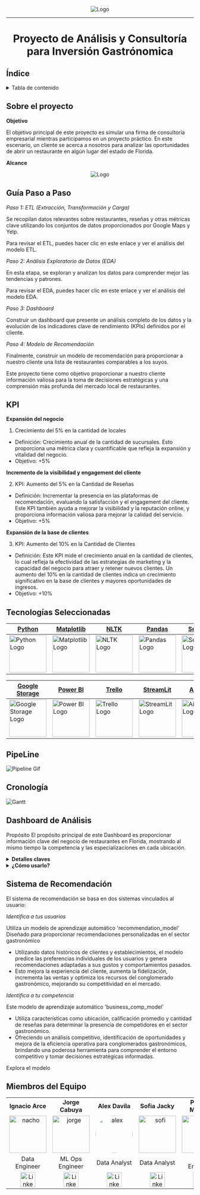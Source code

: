 <p align="center">
  <img src="/Images/datagusto_logo.jpg" alt="Logo" />
</p>

*** 
# <p align="center">Proyecto de Análisis y Consultoría para Inversión Gastrónomica</p>

## Índice

<details>
  <summary>Tabla de contenido</summary>

  1. [Índice](#índice)
  2. [Sobre el proyecto](#sobre-el-proyecto)
  3. [KPI](#kpi)
  4. [Tecnologías Seleccionadas](#tecnologías-seleccionadas)
  5. [PipeLine](#pipeline)
  6. [Cronología](#cronología)
  7. [Dashboard de Análisis](#dashboard-de-análisis)
  8. [Sistema de Recomendación](#sistema-de-recomendación)
  9. [Miembros del Equipo](#miembros-del-equipo)

</details>

## Sobre el proyecto

**Objetivo**

El objetivo principal de este proyecto es simular una firma de consultoría empresarial mientras participamos en un proyecto práctico. En este escenario, un cliente se acerca a nosotros para analizar las oportunidades de abrir un restaurante en algún lugar del estado de Florida.

**Alcance**

<p align="center">
  <img src="/Images/florida.png" alt="Logo" />
</p>

## Guía Paso a Paso

*_Paso 1: ETL (Extracción, Transformación y Carga)_*

Se recopilan datos relevantes sobre restaurantes, reseñas y otras métricas clave utilizando los conjuntos de datos proporcionados por Google Maps y Yelp.


Para revisar el ETL, puedes hacer clic en este enlace y ver el análisis del modelo ETL.


*_Paso 2: Análisis Exploratorio de Datos (EDA)_*

En esta etapa, se exploran y analizan los datos para comprender mejor las tendencias y patrones.


Para revisar el EDA, puedes hacer clic en este enlace y ver el análisis del modelo EDA.


*_Paso 3: Dashboard_*

Construir un dashboard que presente un análisis completo de los datos y la evolución de los indicadores clave de rendimiento (KPIs) definidos por el cliente.


*_Paso 4: Modelo de Recomendación_*

Finalmente, construir un modelo de recomendación para proporcionar a nuestro cliente una lista de restaurantes comparables a los suyos.


Este proyecto tiene como objetivo proporcionar a nuestro cliente información valiosa para la toma de decisiones estratégicas y una comprensión más profunda del mercado local de restaurantes.


## KPI

__Expansión del negocio__

1. Crecimiento del 5% en la cantidad de locales
  - Definición: Crecimiento anual de la cantidad de sucursales. Esto proporciona una métrica clara y cuantificable que refleja la expansión y vitalidad del negocio.
  - Objetivo: +5%

__Incremento de la visibilidad y engagement del cliente__

2. KPI: Aumento del 5% en la Cantidad de Reseñas
  - Definición: Incrementar la presencia en las plataformas de recomendación, evaluando la satisfacción y el engagement del cliente. Este KPI también ayuda a mejorar la visibilidad y la reputación online, y proporciona información valiosa para mejorar la calidad del servicio.
  - Objetivo: +5%

__Expansión de la base de clientes__

3. KPI: Aumento del 10% en la Cantidad de Clientes
  - Definición: Este KPI mide el crecimiento anual en la cantidad de clientes, lo cual refleja la efectividad de las estrategias de marketing y la capacidad del negocio para atraer y retener nuevos clientes. Un aumento del 10% en la cantidad de clientes indica un crecimiento significativo en la base de clientes y mayores oportunidades de ingresos.
  - Objetivo: +10%


## Tecnologías Seleccionadas



| [Python](https://www.python.org/doc/) | [Matplotlib](https://matplotlib.org/stable/contents.html) | [NLTK](https://www.nltk.org/) | [Pandas](https://pandas.pydata.org/pandas-docs/stable/index.html) | [Seaborn](https://seaborn.pydata.org/) | [Docker](https://docker.com/) |
| ------------------------ | ----------------------- | ----------------------- | ----------------------- | ----------------------- | ----------------------- |
| <img src="Images/logos/python.png" alt="Python Logo" width="100"> | <img src="Images/logos/matplotlib.png" alt="Matplotlib Logo" width="100"> | <img src="Images/logos/NLTK.png" alt="NLTK Logo" width="100"> | <img src="Images/logos/pandas.png" alt="Pandas Logo" width="100"> | <img src="Images/logos/seaborn.png" alt="Seaborn Logo" width="100"> | <img src="Images/logos/docker.png" alt="Surprise Logo" width="100"> |

| [Google Storage](https://cloud.google.com/storage/docs?hl=es-419) | [Power BI](https://docs.microsoft.com/en-us/power-bi/) | [Trello](https://trello.com/) | [StreamLit](https://docs.streamlit.io/) | [AirFlow](https://airflow.apache.org/docs/) | [BigQuery](https://cloud.google.com/bigquery/docs?hl=es-419) |
| ----------------------- | ----------------------- | ----------------------- | ----------------------- | ----------------------- | ----------------------- |
| <img src="Images/logos/cloud_storage.png" alt="Google Storage Logo" width="100" align="center"> | <img src="Images/logos/powerbi.png" alt="Power BI Logo" width="100" align="center"> | <img src="Images/logos/trello.png" alt="Trello Logo" width="100" align="center"> | <img src="Images/logos/streamlit.png" alt="StreamLit Logo" width="100" align="center"> | <img src="Images/logos/airflow.png" alt="AirFlow Logo" width="100" align="center"> | <img src="Images/logos/bigquery.png" alt="BigQuery Logo" width="100" align="center"> |



## PipeLine
![Pipeline Gif](/Images/pipeline.jpg)

## Cronología
![Gantt](/Images/Gantt.png)

## Dashboard de Análisis
Propósito
El propósito principal de este Dashboard es proporcionar información clave del negocio de restaurantes en Florida, mostrando al mismo tiempo la competencia y las especializaciones en cada ubicación.
<details>
  <summary><b>Detalles claves</b></summary>

  1. Visualizaciones interactivas: Explora los datos de manera dinámica a través de gráficos, diagramas y mapas interactivos.
  2. Filtros personalizables: Personaliza el tablero según tus necesidades específicas ajustando los filtros y parámetros.
  3. Actualizaciones en tiempo real: Accede a información e ideas actualizadas para tomar decisiones informadas.
  4. Interfaz fácil de usar: Navega por el tablero sin esfuerzo con un diseño intuitivo y fácil de usar.
</details>
<details>
<summary><b>¿Cómo usarlo?</b></summary>
<ul>
  <li>Para empezar, sigue estos pasos:</li>
  <ul>
    <li>Selecciona Filtros: Utiliza los menús desplegables o los deslizadores para personalizar los datos mostrados.</li>
    <li>Interactúa con las Visualizaciones: Pasa el ratón sobre los gráficos para obtener información detallada o haz clic en los elementos para filtrar más los datos.</li>
    <li>Explora las Pestañas: Navega entre diferentes secciones o pestañas para explorar varios aspectos de los datos.</li>
    <li>Exporta Datos: Exporta visualizaciones o tablas de datos para un análisis o informe más detallado.</li>
  </ul>
</ul>
</details>

## Sistema de Recomendación
El sistema de recomendación se basa en dos sistemas vinculados al usuario:

*_Identifica a tus usuarios_*

Utiliza un modelo de aprendizaje automático 'recommendation_model' 
Diseñado para proporcionar recomendaciones personalizadas en el sector gastronómico
  - Utilizando datos históricos de clientes y establecimientos, el modelo predice las preferencias individuales de los usuarios y genera recomendaciones adaptadas a sus gustos y comportamientos pasados. 
  - Esto mejora la experiencia del cliente, aumenta la fidelización, incrementa las ventas y optimiza los recursos del conglomerado gastronómico, mejorando su competitividad en el mercado.

*_Identifica a tu competencia_*

Este modelo de aprendizaje automático 'business_comp_model'
  - Utiliza características como ubicación, calificación promedio y cantidad de reseñas para determinar la presencia de competidores en el sector gastronómico. 
  - Ofreciendo un análisis competitivo, identificación de oportunidades y mejora de la eficiencia operativa para conglomerados gastronómicos, brindando una poderosa herramienta para comprender el entorno competitivo y tomar decisiones estratégicas informadas.

Explora el modelo

## Miembros del Equipo

<table align="center">
  <tr>
    <td align="center"><b>Ignacio Arce</b></td>
    <td align="center"><b>Jorge Cabuya</b></td>
    <td align="center"><b>Alex Davila</b></td>
    <td align="center"><b>Sofia Jacky</b></td>
    <td align="center"><b>Patrick Mathay</b></td>
  </tr>
  <tr>
    <td align="center"><img src="/Images/fotos_equipo/nacho.jpg" alt="nacho" width="100"/></td>
    <td align="center"><img src="Images/fotos_equipo/jorge.jpeg" alt="jorge" width="100"/></td>
    <td align="center"><img src="Images/fotos_equipo/alex.jpg" alt="alex" style="border-radius: 50%; width: 100px; height: 100px;" width="100"/></td>
    <td align="center"><img src="Images/fotos_equipo/sofi.jpg" alt="sofi" width="100"/></td>
    <td align="center"><img src="Images/fotos_equipo/patrick.jpeg" alt="patrick" width="100"/></td>
  </tr>
  <tr>
    <td align="center">Data Engineer</td>
    <td align="center">ML Ops Engineer</td>
    <td align="center">Data Analyst</td>
    <td align="center">Data Analyst</td>
    <td align="center">Data Engineer</td>
  </tr>

  <tr>
    <td align="center"><a href="https://www.linkedin.com/in/arceignacio/"><img src="/Images/lkd.png" alt="LinkedIn" width="40"/></a></td>
    <td align="center"><a href="https://www.linkedin.com/in/jscr/"><img src="/Images/lkd.png" alt="LinkedIn" width="40"/></a></td>
    <td align="center"><a href="https://www.linkedin.com"><img src="/Images/lkd.png" alt="LinkedIn" width="40"/></a></td>
    <td align="center"><a href="https://www.linkedin.com/in/sofiajacky/"><img src="/Images/lkd.png" alt="LinkedIn" width="40"/></a></td>
    <td align="center"><a href="https://www.linkedin.com/in/patrickmathay/"><img src="/Images/lkd.png" alt="LinkedIn" width="40"/></a></td>
  </tr>
</table>

